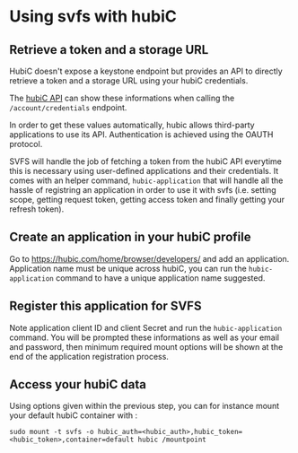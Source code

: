 # Using svfs with hubiC

## Retrieve a token and a storage URL

HubiC doesn't expose a keystone endpoint but provides an API
to directly retrieve a token and a storage URL using your hubiC
credentials.

The [hubiC API](https://api.hubic.com) can show these informations
when calling the `/account/credentials` endpoint.

In order to get these values automatically, hubic allows third-party applications
to use its API. Authentication is achieved using the OAUTH protocol.

SVFS will handle the job of fetching a token from the hubiC API everytime this
is necessary using user-defined applications and their credentials. It comes
with an helper command, `hubic-application` that will handle all the hassle of
registring an application in order to use it with svfs (i.e. setting scope,
getting request token, getting access token and finally getting your refresh token).


## Create an application in your hubiC profile

Go to https://hubic.com/home/browser/developers/ and add an application. Application
name must be unique across hubiC, you can run the `hubic-application` command to have
a unique application name suggested.

## Register this application for SVFS

Note application client ID and client Secret and run the `hubic-application` command.
You will be prompted these informations as well as your email and password, then
minimum required mount options will be shown at the end of the application registration
process.

## Access your hubiC data

Using options given within the previous step, you can for instance mount your default
hubiC container with :

```
sudo mount -t svfs -o hubic_auth=<hubic_auth>,hubic_token=<hubic_token>,container=default hubic /mountpoint
```

